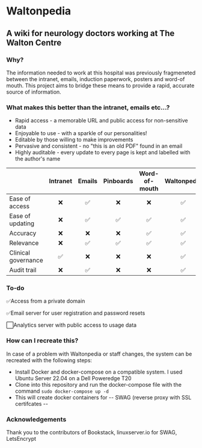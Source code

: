 # Waltonpedia

## A wiki for neurology doctors working at The Walton Centre

### Why?
The information needed to work at this hospital was previously fragmeneted between the intranet, emails, induction paperwork, posters and word-of mouth. This project aims to bridge these means to provide a rapid, accurate source of information.

### What makes this better than the intranet, emails etc...?
- Rapid access - a memorable URL and public access for non-sensitive data
- Enjoyable to use - with a sparkle of our personalities!
- Editable by those willing to make improvements
- Pervasive and consistent - no "this is an old PDF" found in an email
- Highly auditable - every update to every page is kept and labelled with the author's name

|                     |  Intranet | Emails | Pinboards  | Word-of-mouth | Waltonpedia |
|---------------------|:---------:|:------:|:----------:|:--------------:|:-----------:|
| Ease of access      | ❌        | ✅   | ❌         | ❌            | ✅           |              
| Ease of updating    | ❌        | ✅   | ✅         | ✅            | ✅           |
| Accuracy            | ❌        | ❌   | ❌         | ✅            | ✅           |
| Relevance           | ❌        | ✅   | ✅         | ✅            | ✅           |
| Clinical governance | ✅        | ❌   | ❌         | ❌            | ✅           |
| Audit trail         | ❌        | ✅   | ❌         | ❌            | ✅           |

### To-do
✅Access from a private domain

✅Email server for user registration and password resets

⬜Analytics server with public access to usage data

### How can I recreate this?
In case of a problem with Waltonpedia or staff changes, the system can be recreated with the following steps:
- Install Docker and docker-compose on a compatible system. I used Ubuntu Server 22.04 on a Dell Poweredge T20
- Clone into this repository and run the docker-compose file with the command `sudo docker-compose up -d`
- This will create docker containers for 
-- SWAG (reverse proxy with SSL certifcates
-- 

### Acknowledgements

Thank you to the contributors of Bookstack, linuxserver.io for SWAG, LetsEncrypt
